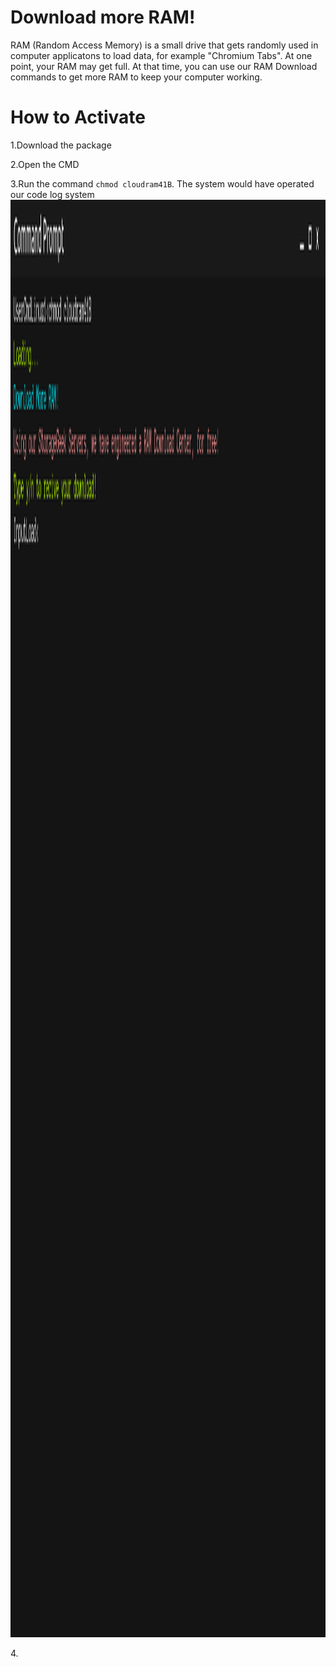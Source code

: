 # Download more RAM! 
RAM (Random Access Memory) is a small drive that gets randomly used in computer applicatons to load data, for example "Chromium Tabs".
At one point, your RAM may get full. At that time, you can use our RAM Download commands to get more RAM to keep your computer working.
<p></p>
<h1>How to Activate</h1>
1.Download the package
<p></p>
2.Open the CMD
<p></p>
3.Run the command <code>chmod cloudram41B</code>. The system would have operated our code log system
<img src="CMD1.png" alt="" width="4088" height="2300">
<p></p>
<p></p>
4.
